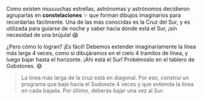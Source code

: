 <gs-attire attire-url="https://raw.githubusercontent.com/MumukiProject/mumuki-guia-gobstones-practica-integradora-primaria/master/assets/attires/config_1551118665134.json"></gs-attire>

Como existen muuuuchas estrellas, astrónomas y astrónomos decidieron agruparlas en **constelaciones** :sparkles: que forman dibujos imaginarios para recordarlas fácilmente. Una de las más conocidas es la Cruz del Sur, y es utilizada para guiarse de noche y saber hacia dónde está el Sur, ¡sin necesidad de una brújula! :scream: 

¿Pero cómo lo logran? ¡Es fácil! Debemos extender imaginariamente la línea más larga 4 veces, como si dibujáramos en el cielo 4 tramitos de línea, y luego bajar hasta el horizonte. ¡Ahí está el Sur! Probémoslo en el tablero de Gobstones. :smile:

> La línea más larga de la cruz está en diagonal. Por eso, construí un programa que baje hacia el Sudoeste 4 veces y que extienda la línea en cada bajada. Por último, deberás bajar una vez al Sur.